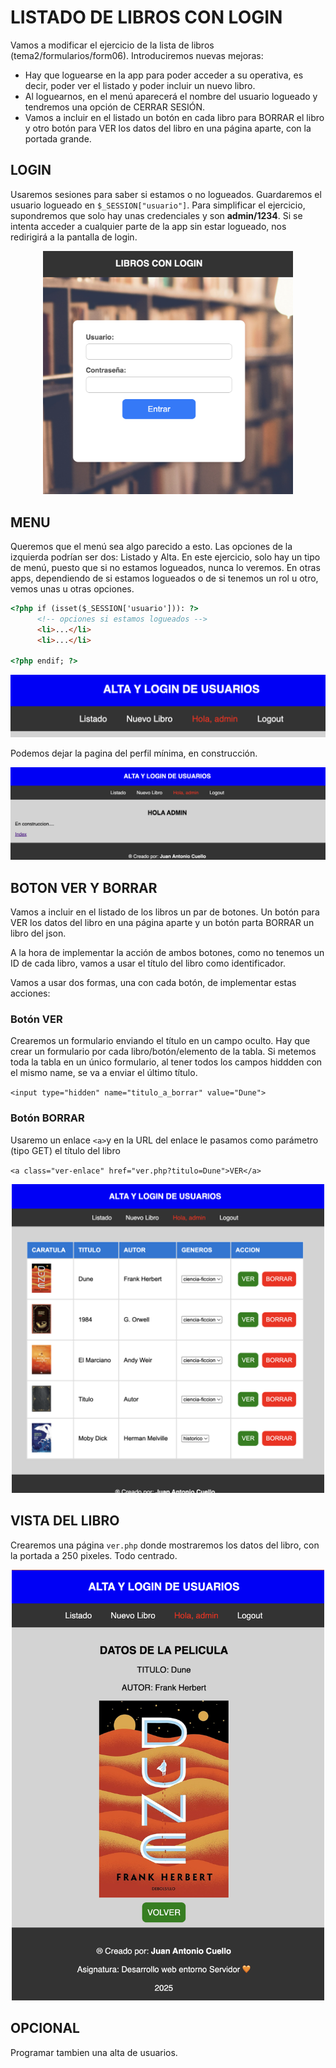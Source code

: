 # LISTADO DE LIBROS CON LOGIN  

Vamos a modificar el ejercicio de la lista de libros (tema2/formularios/form06). Introduciremos nuevas mejoras:
- Hay que loguearse en la app para poder acceder a su operativa, es decir, poder ver el listado y poder incluir un nuevo libro. 
- Al loguearnos, en el menú aparecerá el nombre del usuario logueado y tendremos una opción de CERRAR SESIÓN.
- Vamos a incluir en el listado un botón en cada libro para BORRAR el libro y otro botón para VER los datos del libro en una página aparte, con la portada grande. 


## LOGIN
Usaremos sesiones para saber si estamos o no logueados. Guardaremos el usuario logueado en `$_SESSION["usuario"]`. Para simplificar el ejercicio, supondremos que solo hay unas credenciales y son **admin/1234**. Si se intenta acceder a cualquier parte de la app sin estar logueado, nos redirigirá a la pantalla de login.

<div style="text-align:center"><img src="./imagenes/login.png" width="400px"></div>


## MENU
Queremos que el menú sea algo parecido a esto. Las opciones de la izquierda podrían ser dos: Listado y Alta. En este ejercicio, solo hay un tipo de menú, puesto que si no estamos logueados, nunca lo veremos. En otras apps, dependiendo de si estamos logueados o de si tenemos un rol u otro, vemos unas u otras opciones. 

```html
<?php if (isset($_SESSION['usuario'])): ?>
      <!-- opciones si estamos logueados --> 
      <li>...</li>
      <li>...</li>
    
<?php endif; ?>
```

![menu_con_login](./imagenes/menu.png)

Podemos dejar la pagina del perfil mínima, en construcción.

![menu_con_login](./imagenes/perfil.png)



## BOTON VER Y BORRAR
Vamos a incluir en el listado de los libros un par de botones. Un botón para VER los datos del libro en una página aparte y un botón parta BORRAR un libro del json. 

A la hora de implementar la acción de ambos botones, como no tenemos un ID de cada libro, vamos a usar el título del libro como identificador. 

Vamos a usar dos formas, una con cada botón, de implementar estas acciones:

### Botón VER
Crearemos un formulario enviando el título en un campo oculto. Hay que crear un formulario por cada libro/botón/elemento de la tabla. Si metemos toda la tabla en un único formulario, al tener todos los campos hiddden con el mismo name, se va a enviar el último título. 

`<input type="hidden" name="titulo_a_borrar" value="Dune">`


### Botón BORRAR
Usaremo un enlace `<a>`y en la URL del enlace le pasamos como parámetro (tipo GET) el título del libro 

`<a class="ver-enlace" href="ver.php?titulo=Dune">VER</a>`


<div style="text-align:center"><img src="./imagenes/listado.png" width="500px"></div>


## VISTA DEL LIBRO
Crearemos una página `ver.php` donde mostraremos los datos del libro, con la portada a 250 pixeles. Todo centrado.


<div style="text-align:center"><img src="./imagenes/ver.png" width="500px"></div>

## OPCIONAL
Programar tambien una alta de usuarios. 


